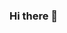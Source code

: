 ### Hi there 👋
<!--<div align=center>
  <a href="https://opgc.me/#/users/ryukyung" target="_blank">
    <img src="https://api.opgc.me/githubs/users/ryukyung/tag/?theme=basic" />
   </a>
   <br>

  <a href="https://github.com/anuraghazra/github-readme-stats">
    <img src="https://github-readme-stats.vercel.app/api?username=ryukyung&show_icons=true&theme=prussian" width=49.0% />
  </a>
  <a href="https://github.com/devpla/github-stats-transparent">
    <img src="https://github-readme-stats.vercel.app/api/top-langs/?username=ryukyung&layout=compact&theme=prussian" width=41.5% />
  </a>
  <a href="https://github.com/ashutosh00710/github-readme-activity-graph">
    <img src="https://activity-graph.herokuapp.com/graph?username=ryukyung&theme=react-dark" width=90%/>
  </a>
</div>

<a href="https://hits.seeyoufarm.com"><img src="https://hits.seeyoufarm.com/api/count/incr/badge.svg?url=https%3A%2F%2Fgithub.com%2Fryukyung&count_bg=%2379C83D&title_bg=%23555555&icon=&icon_color=%23E7E7E7&title=hits&edge_flat=false"/></a>-->
